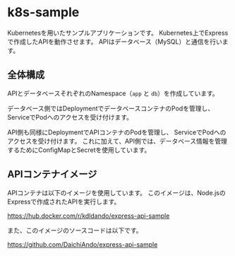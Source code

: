 # k8s-sample

Kubernetesを用いたサンプルアプリケーションです。
Kubernetes上でExpressで作成したAPIを動作させます。
APIはデータベース（MySQL）と通信を行います。

## 全体構成

APIとデータベースそれぞれのNamespace（`app` と `db`）を作成しています。

データベース側ではDeploymentでデータベースコンテナのPodを管理し、
ServiceでPodへのアクセスを受け付けます。

API側も同様にDeploymentでAPIコンテナのPodを管理し、
ServiceでPodへのアクセスを受け付けます。
これに加えて、API側では、データベース情報を管理するためにConfigMapとSecretを使用しています。

## APIコンテナイメージ

APIコンテナは以下のイメージを使用しています。
このイメージは、Node.jsのExpressで作成されたAPIを実行します。

https://hub.docker.com/r/kdldando/express-api-sample

また、このイメージのソースコードは以下です。

https://github.com/DaichiAndo/express-api-sample
